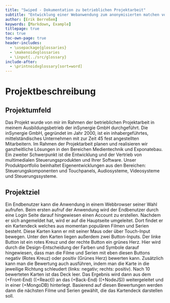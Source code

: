 ```yaml
---
title: "Swiped - Dokumentation zu betrieblichen Projektarbeit"
subtitle: "Entwicklung einer Webanwendung zum anonymisierten matchen von Filmen und Serien in Gruppen von Benutzern."
author: [Erik Berreßem]
keywords: [Markdown, Example]
titlepage: true
toc: true
toc-own-page: true
header-includes:
  - \usepackage{glossaries}
  - \makenoidxglossaries
  - \input{../src/glossary}
include-after:
  - \printnoidxglossary[sort=word]
---
```


# Projektbeschreibung

## Projektumfeld

Das Projekt wurde von mir im Rahmen der betrieblichen Projektarbeit in meinem Ausbildungsbetrieb der inSynergie GmbH durchgeführt. Die inSynergie GmbH, gegründet im Jahr 2000, ist ein inhabergeführtes, mittelständisches Unternehmen mit zur Zeit 45 fest angestellten Mitarbeitern. Im Rahmen der Projektarbeit planen und realisieren wir ganzheitliche Lösungen in den Bereichen Medientechnik und Exponatebau. Ein zweiter Schwerpunkt ist die Entwicklung und der Vertrieb von multimedialen Steuerungsprodukten und Ihrer Software. Unser Produktportfolio beinhaltet Eigenentwicklungen aus den Bereichen: Steuerungskomponenten und Touchpanels, Audiosysteme, Videosysteme und Steuerungssysteme.

## Projektziel

Ein Endbenutzer kann die Anwendung in einem Webbrowser seiner Wahl aufrufen. Beim ersten aufruf der Anwendung wird der Endbenutzer durch eine Login Seite darauf hingewiesen einen Account zu erstellen. Nachdem er sich angemeldet hat, wird er auf die Hauptseite umgeleitet. Dort findet er ein Kartendeck welches aus momentan populären Filmen und Serien besteht. Diese Karten kann er mit seiner Maus oder über Touch-Input bewegen. Unter den Karten liegen außerdem zwei Button-Inputs. Der linke Button ist ein rotes Kreuz und der rechte Button ein grünes Herz. Hier wird durch die Design-Entscheidung der Farben und Symbole darauf hingewiesen, dass man die Filme und Serien mit eben diesen Buttons negativ (Rotes Kreuz) oder positiv (Grünes Herz) bewerten kann. Zusätzlich kann man die Bewertung auch ausführen, indem man die Karte in die jeweilige Richtung schleudert (links: negativ; rechts: positiv). Nach 10 bewerteten Karten ist das Deck leer. Das Ergebnis wird dann aus dem (+Front-End) ((+React)) an das (+Back-End) ((+NodeJS)) weitergeleitet und in einer (+MongoDB) hinterlegt. Basierend auf diesen Bewertungen werden dann die nächsten Filme und Serien gewählt, die das Kartendeck darstellen soll.
